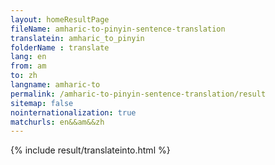 ```yaml
---
layout: homeResultPage
fileName: amharic-to-pinyin-sentence-translation
translatein: amharic_to_pinyin
folderName : translate
lang: en
from: am
to: zh
langname: amharic-to
permalink: /amharic-to-pinyin-sentence-translation/result
sitemap: false
nointernationalization: true
matchurls: en&&am&&zh
---
```

{% include result/translateinto.html %}

<script src="/js/result/translation.js" data-foldername="{{page.folderName}}" data-lang="{{page.lang}}"></script>
